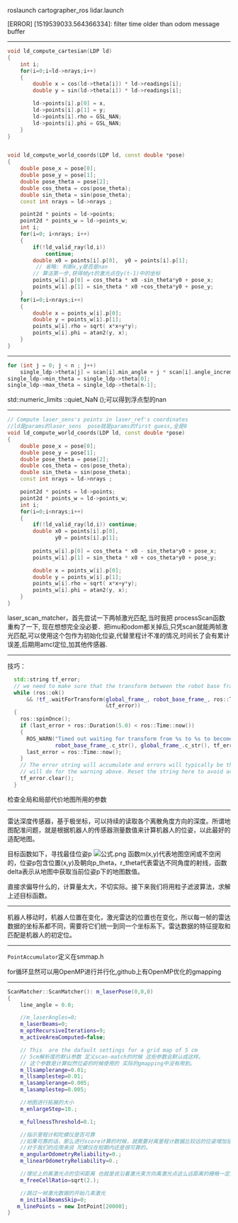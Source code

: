 roslaunch cartographer_ros lidar.launch

[ERROR] [1519539033.564366334]: filter time older than odom message buffer
*********
```cpp
void ld_compute_cartesian(LDP ld)
{
    int i;
    for(i=0;i<ld->nrays;i++)
    {
        double x = cos(ld->theta[i]) * ld->readings[i];
        double y = sin(ld->theta[i]) * ld->readings[i];

        ld->points[i].p[0] = x, 
        ld->points[i].p[1] = y;
        ld->points[i].rho = GSL_NAN;
        ld->points[i].phi = GSL_NAN;
    }
}


void ld_compute_world_coords(LDP ld, const double *pose)
{
    double pose_x = pose[0];
    double pose_y = pose[1];
    double pose_theta = pose[2];
    double cos_theta = cos(pose_theta); 
    double sin_theta = sin(pose_theta);
    const int nrays = ld->nrays ;

    point2d * points = ld->points;
    point2d * points_w = ld->points_w;
    int i;
    for(i=0; i<nrays; i++)
    {
        if(!ld_valid_ray(ld,i))
            continue;
        double x0 = points[i].p[0],  y0 = points[i].p[1]; 
         // 省略: 判断x,y是否是nan
        // 算法第一步,获得帧yt的激光点在y(t-1)中的坐标
        points_w[i].p[0] = cos_theta * x0 -sin_theta*y0 + pose_x;
        points_w[i].p[1] = sin_theta * x0 +cos_theta*y0 + pose_y;
    }
    for(i=0;i<nrays;i++)
    {
        double x = points_w[i].p[0];
        double y = points_w[i].p[1];
        points_w[i].rho = sqrt( x*x+y*y);
        points_w[i].phi = atan2(y, x);
    }
}
```
********
```cpp
for (int j = 0; j < n ; j++)
    single_ldp->theta[j] = scan[i].min_angle + j * scan[i].angle_increment;
single_ldp->min_theta = single_ldp->theta[0];
single_ldp->max_theta = single_ldp->theta[n-1];
```
std::numeric_limits <float>::quiet_NaN ();可以得到浮点型的nan
************
```cpp
// Compute laser_sens's points in laser_ref's coordinates
//ld是params的laser_sens  pose就是params的first guess,全是0
void ld_compute_world_coords(LDP ld, const double *pose)
{
    double pose_x = pose[0];
    double pose_y = pose[1];
    double pose_theta = pose[2];
    double cos_theta = cos(pose_theta); 
    double sin_theta = sin(pose_theta);
    const int nrays = ld->nrays ;

    point2d * points = ld->points;
    point2d * points_w = ld->points_w;
    int i;
    for(i=0;i<nrays;i++)
    {
        if(!ld_valid_ray(ld,i)) continue;
        double x0 = points[i].p[0], 
               y0 = points[i].p[1];
        
        points_w[i].p[0] = cos_theta * x0 - sin_theta*y0 + pose_x;
        points_w[i].p[1] = sin_theta * x0 + cos_theta*y0 + pose_y;

        double x = points_w[i].p[0];
        double y = points_w[i].p[1];
        points_w[i].rho = sqrt( x*x+y*y);
        points_w[i].phi = atan2(y, x);
    }
}
```

laser_scan_matcher，首先尝试一下两帧激光匹配,当时我把 processScan函数重构了一下, 现在想想完全没必要．把imu和odom都关掉后,只凭scan就能两帧激光匹配,可以使用这个包作为初始化位姿,代替里程计不准的情况,时间长了会有累计误差,后期用amcl定位,加其他传感器.
*******
技巧：
```cpp
  std::string tf_error;
  // we need to make sure that the transform between the robot base frame and the global frame is available
  while (ros::ok()
      && !tf_.waitForTransform(global_frame_, robot_base_frame_, ros::Time(), ros::Duration(0.1), ros::Duration(0.01),
                               &tf_error))
  {
    ros::spinOnce();
    if (last_error + ros::Duration(5.0) < ros::Time::now())
    {
      ROS_WARN("Timed out waiting for transform from %s to %s to become available before running costmap, tf error: %s",
               robot_base_frame_.c_str(), global_frame_.c_str(), tf_error.c_str());
      last_error = ros::Time::now();
    }
    // The error string will accumulate and errors will typically be the same, so the last
    // will do for the warning above. Reset the string here to avoid accumulation.
    tf_error.clear();
  }
```
检查全局和局部代价地图所用的参数
**********
雷达深度传感器，基于极坐标，可以持续的读取各个离散角度方向的深度。所谓地图配准问题，就是根据机器人的传感器测量数值来计算机器人的位姿，以此最好的适配地图。

目标函数如下，寻找最佳位姿p
![公式.png](https://i.loli.net/2020/05/25/BUztfKQFXalj4WI.png)
函数m(x,y)代表地图空闲或不空闲的，位姿p包含位置(x,y)及朝向p_theta，r_theta代表雷达不同角度的射线，函数delta表示从地图中获取当前位姿p下的地图数值。

直接求偏导什么的，计算量太大，不切实际。接下来我们将用粒子滤波算法，求解上述目标函数。
*********************
机器人移动时，机器人位置在变化，激光雷达的位置也在变化，所以每一帧的雷达数据的坐标系都不同，需要将它们统一到同一个坐标系下。雷达数据的特征提取和匹配是机器人的初定位。
*********
`PointAccumulator`定义在smmap.h

for循环显然可以用OpenMP进行并行化,github上有OpenMP优化的gmapping
********

```cpp
ScanMatcher::ScanMatcher(): m_laserPose(0,0,0)
{
    line_angle = 0.0;

    //m_laserAngles=0;
    m_laserBeams=0;
    m_optRecursiveIterations=9;
    m_activeAreaComputed=false;

    // This  are the dafault settings for a grid map of 5 cm
    // 5cm解析度的默认参数 定义scan-match的时候 这些参数会默认成这样。
    // 这个参数是计算似然位姿的时候使用的 实际的gmapping中没有用到。
    m_llsamplerange=0.01;
    m_llsamplestep=0.01;
    m_lasamplerange=0.005;
    m_lasamplestep=0.005;

    //地图进行拓展的大小
    m_enlargeStep=10.;

    m_fullnessThreshold=0.1;

    //指示里程计和陀螺仪是否可靠
    //如果可靠的话，那么进行score计算的时候，就需要对离里程计数据比较远的位姿增加惩罚
    //对于我们的应用来说 陀螺仪在短期内还是很可靠的。
    m_angularOdometryReliability=0.;
    m_linearOdometryReliability=0.;

    //理论上的离激光点的空闲距离 也就是说沿着激光束方向离激光点这么远距离的栅格一定是空闲的。
    m_freeCellRatio=sqrt(2.);

    //跳过一帧激光数据的开始几束激光
    m_initialBeamsSkip=0;   
   m_linePoints = new IntPoint[20000];
}
```